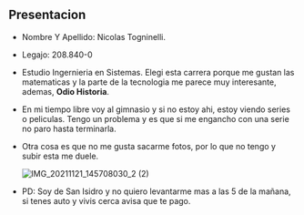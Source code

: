 ## Presentacion
- Nombre Y Apellido: Nicolas Togninelli.
- Legajo: 208.840-0

- Estudio Ingernieria en Sistemas. Elegi esta carrera porque me gustan las matematicas y la parte de la tecnologia me parece muy interesante, ademas, **Odio Historia**.
- En mi tiempo libre voy al gimnasio y si no estoy ahi, estoy viendo series o peliculas.  Tengo un problema y es que si me engancho con una serie no paro hasta terminarla.
- Otra cosa es que no me gusta sacarme fotos, por lo que no tengo y subir esta me duele.

  ![IMG_20211121_145708030_2 (2)](https://user-images.githubusercontent.com/129233516/228622594-b239d92e-1e70-4708-91b7-a58b9eae49f6.jpg)

- PD: Soy de San Isidro y no quiero levantarme mas a las 5 de la mañana, si tenes auto y vivis cerca avisa que te pago.

